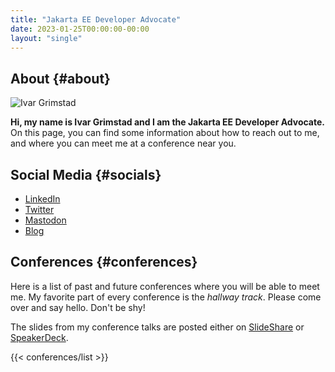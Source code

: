 ```yaml
---
title: "Jakarta EE Developer Advocate"
date: 2023-01-25T00:00:00-00:00
layout: "single"
---
```


## About {#about}

![Ivar Grimstad](https:/github.com/ivargrimstad.png?size=90)

**Hi, my name is Ivar Grimstad and I am the Jakarta EE Developer Advocate.**
On this page, you can find some information about how to reach out to me, and where you can meet me at a conference near you.

## Social Media {#socials}

- [LinkedIn](https://www.linkedin.com/in/ivargrimstad/)
- [Twitter](https://twitter.com/ivar_grimstad)
- [Mastodon](https://mastodon.social/@ivar_grimstad)
- [Blog](https://blogs.eclipse.org/blogs/ivar-grimstad)

## Conferences {#conferences}

Here is a list of past and future conferences where you will be able to meet me. 
My favorite part of every conference is the *hallway track*.
Please come over and say hello. Don't be shy!

The slides from my conference talks are posted either on [SlideShare](https://www.slideshare.net/ivargrimstad) or [SpeakerDeck]().

{{< conferences/list >}}
